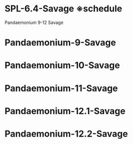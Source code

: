 # SPL-6.4-Savage ※schedule
Pandaemonium 9-12 Savage

# Pandaemonium-9-Savage
# Pandaemonium-10-Savage
# Pandaemonium-11-Savage
# Pandaemonium-12.1-Savage
# Pandaemonium-12.2-Savage
